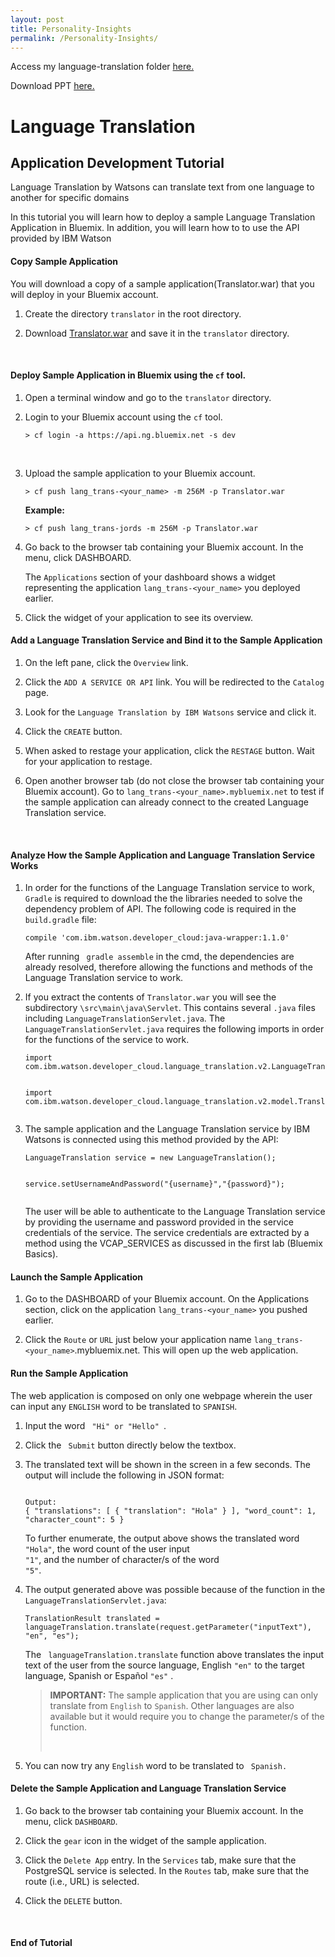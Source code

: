```yaml
---
layout: post
title: Personality-Insights
permalink: /Personality-Insights/
---
```


<html>
  <head>
    <title>Language Translation – Jordan Chua – web developer</title>
  </head>
<p>Access my language-translation folder <a href="https://github.com/jodanchua/Language-Translation/tree/master/Translator">here.</a> </p>
<p>Download PPT <a href="https://github.com/jodanchua/Language-Translation/raw/master/Language_Translation_ppt.pptx">here.</a> </p>

  <h1>Language Translation</h1>

  <div class="entry">
    <h2 id="application-development-tutorial">Application Development Tutorial</h2>



<p>Language Translation by Watsons can translate text from one language to another for specific domains</p>

<p>In this tutorial you will learn how to deploy a sample Language Translation Application in Bluemix.  In addition, you will learn  how to to use the API provided by IBM Watson</p>


<h4 id="copy-sample-application">Copy Sample Application</h4>

<p>You will download a copy of a sample application(Translator.war) that you will deploy in your Bluemix account.</p>

<ol>
<li><p>Create the directory <code>translator</code> in the root directory.  </p></li>
<li><p>Download <a href="https://github.com/jodanchua/Language-Translation/raw/master/Translator.war">Translator.war</a> and save it in the <code>translator</code> directory.</p></li>
</ol>

<p><br></p>

<h4 id="deploy-sample-application-in-bluemix-using-the-cf-tool">Deploy Sample Application in Bluemix using the <code>cf</code> tool.</h4>

<ol>
<li><p>Open a terminal window and go to the <code>translator</code> directory.</p></li>
<li><p>Login to your Bluemix account using the <code>cf</code> tool.</p>
<div class="highlight"><pre><code class="language-text" data-lang="text">&gt; cf login -a https://api.ng.bluemix.net -s dev
</code></pre></div>


<p><br></p></li>
<li><p>Upload the sample application to your Bluemix account.</p>
<div class="highlight"><pre><code class="language-text" data-lang="text">&gt; cf push lang_trans-&lt;your_name&gt; -m 256M -p Translator.war
</code></pre></div>
<p><strong>Example:</strong></p>
<div class="highlight"><pre><code class="language-text" data-lang="text">&gt; cf push lang_trans-jords -m 256M -p Translator.war
</code></pre></div>

<p><li>
Go back to the browser tab containing your Bluemix account. In the menu, click DASHBOARD.
</p>
<p>The <code>Applications</code> section of your dashboard shows a widget representing the application <code>lang_trans-&lt;your_name&gt;</code> you deployed earlier.</p>
</li>
</p>

<p><li>
Click the widget of your application to see its overview.
</li></p>
</ol>

<h4 id="add-a-Language-Translation-Service-and-bind-it-to-the-sample-application">Add a Language Translation Service and Bind it to the Sample Application</h4>

<ol>
<li><p>On the left pane, click the <code>Overview</code> link. </p></li>
<li><p>Click the <code>ADD A SERVICE OR API</code> link.  You will be redirected to the <code>Catalog</code> page. </p></li>
<li><p>Look for the <code>Language Translation by IBM Watsons</code> service and click it.</p>
<li><p>Click the <code>CREATE</code> button.</p></li>
<li><p>When asked to restage your application, click the <code>RESTAGE</code> button.  Wait for your application to restage.</p></li>
<li><p>Open another browser tab (do not close the browser tab containing your Bluemix account).  Go to  <code>lang_trans-&lt;your_name&gt;.mybluemix.net</code> to test if the sample application can already connect to the created Language Translation service.</p>

<p><br></p></li>
</ol>

<h4 id="analyze">Analyze How the Sample Application and Language Translation Service Works</h4>
<ol>
<li><p>
 In order for the functions of the Language Translation service to work,  <code> Gradle</code> is required to download the the libraries needed to solve the dependency problem of API. The following code is required in the <code> build.gradle</code> file:
</p></li>
<div class="highlight"><pre><code class="language-text" data-lang="text">compile 'com.ibm.watson.developer_cloud:java-wrapper:1.1.0'
</code></pre></div>

<p>
After running <code> gradle assemble</code> in the cmd, the dependencies are already resolved, therefore allowing the functions and methods of the Language Translation service to work.  
</p>

<li><p> If you extract the contents of <code>Translator.war</code> you will see the subdirectory <code>\src\main\java\Servlet</code>.  This contains several <code>.java</code> files including <code>LanguageTranslationServlet.java</code>. The <code>LanguageTranslationServlet.java</code> requires the following imports  in order for the functions of the service to work.

<div class="highlight"><pre><code class="language-text" data-lang="text">import com.ibm.watson.developer_cloud.language_translation.v2.LanguageTranslation;

import com.ibm.watson.developer_cloud.language_translation.v2.model.TranslationResult;
</code></pre></div>
</p></li>

<li><p>The sample application and the Language Translation service by IBM Watsons is connected using this method provided by the API:
</p></li>

<div class="highlight"><pre><code class="language-text" data-lang="text">LanguageTranslation service = new LanguageTranslation();

service.setUsernameAndPassword("{username}","{password}");
</code></pre></div>

<p> 
The user will be able to authenticate to the Language Translation service by providing the username and password provided in the service credentials of the service. The  service credentials are extracted by a method using the VCAP_SERVICES as discussed in the first lab (Bluemix Basics).
</p>
</ol> 
<h4 id="Launch">Launch the Sample Application </h4>

<ol>
<li><p>
Go to the DASHBOARD of your Bluemix account. On the Applications section, click on the application <code>lang_trans-&lt;your_name&gt;</code> you pushed earlier.
</p>
</li>

<li><p>
Click the <code>Route</code> or <code>URL</code> just below your application name <code>lang_trans-&lt;your_name&gt;</code>.mybluemix.net. This will open up the web application.
</li></p>
</ol>

<h4 id="Run">Run the Sample Application </h4>
<p>
The web application is composed on only one webpage wherein the user can input any <code>ENGLISH</code> word to be translated to <code>SPANISH</code>.
</p>
<ol>
<li><p>
Input the word <code> "Hi" or "Hello" </code>.
</p>

<li><p>
Click the <code> Submit</code> button directly below the textbox. 
</p>

<li><p>
The translated text will be shown in the screen in a few seconds. The output will include the following in JSON format:

<div class="highlight"><pre><code class="language-text" data-lang="text">
Output:
{ "translations": [ { "translation": "Hola" } ], "word_count": 1, "character_count": 5 }
</code></pre></div>

To further enumerate, the output above shows the translated word <code> "Hola"</code>, the word count of the user input <code> "1"</code>, and the number of character/s of the word <code> "5"</code>.  
</p>
</li>

<li><p>
The output generated above was possible because of the function in the <code>LanguageTranslationServlet.java</code>:

<div class="highlight"><pre><code class="language-text" data-lang="text">TranslationResult translated = languageTranslation.translate(request.getParameter("inputText"), "en", "es");
</code></pre></div>

The <code> languageTranslation.translate</code> function above translates the input text of the user from the source language, English <code>"en"</code> to the target language,  Spanish or Español <code>"es"</code> .

<blockquote>
<p><strong>IMPORTANT:</strong>
The sample application that you are using can only translate from <code>English</code> to <code>Spanish</code>. Other languages are also available but it would require you to change the parameter/s of the function. <p><br></p>  
</blockquote>  
</p></li>

<li><p>
You can now try any <code>English</code> word to be translated to <code> Spanish.</code> 
</p></li>
</ol>
<h4 id="delete-the-sample-application-and-postgresql-service">Delete the Sample Application and Language Translation Service</h4>

<ol>
<li><p>Go back to the browser tab containing your Bluemix account.  In the menu, click <code>DASHBOARD</code>.  </p>

<li><p>Click the <code>gear</code> icon in the widget of the sample application.</p></li>
<li><p>Click the <code>Delete App</code> entry.  In the <code>Services</code> tab, make sure that the PostgreSQL service is selected.  In the <code>Routes</code> tab, make sure that the route (i.e., URL) is selected.</p></li>
<li><p>Click the <code>DELETE</code> button.</p></li>
</ol>

<p><br></p>

<h4 id="end-of-tutorial">End of Tutorial</h4>

<a href="https://github.com/jodanchua.github.io/jekyll-now"><i class="svg-icon github"></i></a>

    

  </body>
</html>
